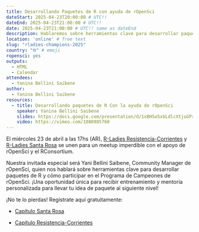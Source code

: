 ```yaml
---
title: Desarrollando Paquetes de R con ayuda de rOpenSci
dateStart: 2025-04-23T20:00:00 # UTC!!
dateEnd: 2025-04-23T21:00:00 # UTC!!
date: 2025-04-23T21:00:00 # UTC!! same as dateEnd
description: Hablaremos sobre herramientas clave para desarrollar paquetes de R y cómo participar en el Programa de Campeones de rOpenSci.
location: 'online' # free text
slug: "rladies-champions-2025"
country: "🌐" # emoji
ropensci: yes
outputs:
  - HTML
  - Calendar
attendees:
  - Yanina Bellini Saibene
author:
  - Yanina Bellini Saibene
resources:
  - title: Desarrollando paquetes de R Con la ayuda de rOpenSci
    speaker: Yanina Bellini Saibene
    slides: https://docs.google.com/presentation/d/1xBHSo5xbLdlcXtjuGPrK3nsFSlLGvz2DF5609ckji-k/edit?usp=sharing
    video: https://vimeo.com/1080985760
---
```


El miércoles 23 de abril a las 17hs (AR), [R-Ladies Resistencia-Corrientes]() y [R-Ladies Santa Rosa]() se unen para un meetup imperdible con el apoyo de rOpenSci y el RConsortium.

Nuestra invitada especial será Yani Bellini Saibene, Community Manager de rOpenSci, quien nos hablará sobre herramientas clave para desarrollar paquetes de R y cómo participar en el Programa de Campeones de rOpenSci. ¡Una oportunidad única para recibir entrenamiento y mentoría personalizada para llevar tu idea de paquete al siguiente nivel!

¡No te lo pierdas! Regístrate aquí gratuitamente: 

- [Capítulo Santa Rosa](https://www.meetup.com/rladies-santa-rosa/events/307169862/?utm_medium=referral&utm_campaign=share-btn_savedevents_share_modal&utm_source=link)

- [Capítulo Resistencia-Corrientes](https://www.meetup.com/rladies-resistencia-corrientes/events/307153480/?utm_medium=referral&utm_campaign=share-btn_savedevents_share_modal&utm_source=link)